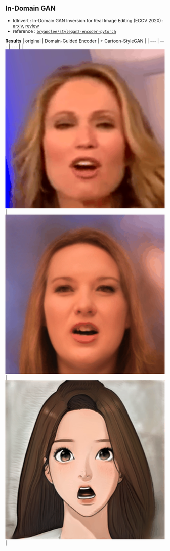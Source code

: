 
## In-Domain GAN

- IdInvert : In-Domain GAN Inversion for Real Image Editing (ECCV 2020) : [arxiv](https://arxiv.org/abs/2004.00049), [review](https://happy-jihye.github.io/gan/gan-23/)
- reference : [`bryandlee/stylegan2-encoder-pytorch`](https://github.com/bryandlee/stylegan2-encoder-pytorch)

**Results**
| original | Domain-Guided Encoder | + Cartoon-StyleGAN |
| --- | --- | --- |
| <img src='vox2-ori.gif' width = '700' > | <img src='vox2-enc.gif' width = '700'> | <img src='vox2-finetuning.gif' width = '700'> |